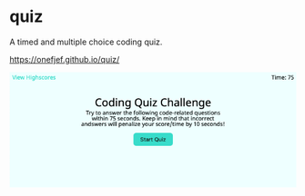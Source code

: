 # quiz

A timed and multiple choice coding quiz.

https://onefjef.github.io/quiz/

![site screenshot](assets/images/Screenshot.png)
